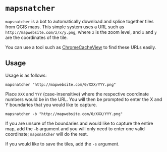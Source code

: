 # `mapsnatcher`

`mapsnatcher` is a bot to automatically download and splice together tiles from
QGIS maps. This simple system uses a URL such as
`http://mapwebsite.com/z/x/y.png`, where `z` is the zoom level, and `x` and `y`
are the coordinates of the tile.

You can use a tool such as
[ChromeCacheView](https://www.nirsoft.net/utils/chrome_cache_view.html) to find
these URLs easily.

## Usage

Usage is as follows:

```mapsnatcher "http://mapwebsite.com/0/XXX/YYY.png"```

Place `XXX` and `YYY` (case-insensitive) where the respective coordinate
numbers would be in the URL. You will then be prompted to enter the X and Y
boundaries that you would like to capture.

```mapsnatcher -b "http://mapwebsite.com/0/XXX/YYY.png"```

If you are unsure of the boundaries and would like to capture the entire map,
add the `-b` argument and you will only need to enter one valid coordinate;
`mapsnatcher` will do the rest.

If you would like to save the tiles, add the `-s` argument.
